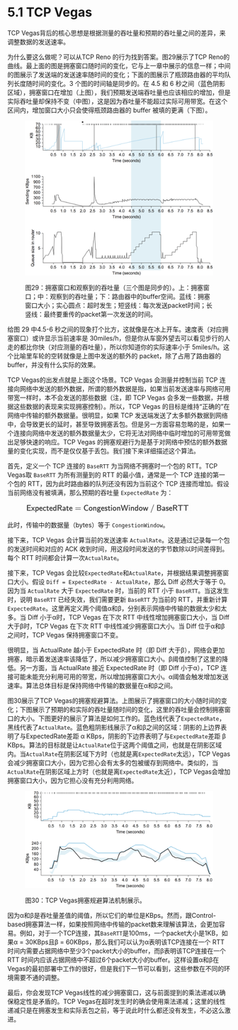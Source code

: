 # 5.1 TCP Vegas

TCP Vegas背后的核心思想是根据测量的吞吐量和预期的吞吐量之间的差异，来调整数据的发送速率。

为什么要这么做呢？可以从TCP Reno 的行为找到答案。图29展示了TCP Reno的曲线。最上面的图是拥塞窗口随时间的变化，它与上一章中展示的信息一样；中间的图展示了发送端的发送速率随时间的变化；下面的图展示了瓶颈路由器的平均队列长度随时间的变化。3 个图的时间轴是同步的。在 4.5 和 6 秒之间（蓝色阴影区域），拥塞窗口在增加（上图），我们预期发送端吞吐量也应该相应的增加，但是实际吞吐量却保持不变（中图），这是因为吞吐量不能超过实际可用带宽。在这个区间内，增加窗口大小只会使得瓶颈路由器的 buffer 被填的更满（下图）。

<figure><img src="../.gitbook/assets/image (16).png" alt=""><figcaption><p>图29：拥塞窗口和观察到的吞吐量（三个图是同步的）。上：拥塞窗口；中：观察到的吞吐量；下：路由器中的buffer空间。蓝线：拥塞窗口大小；实心圆点：超时发生；短竖线：每次发送packet时间；长竖线：最终要重传的packet第一次发送的时间。</p></figcaption></figure>

给图 29 中4.5-6 秒之间的现象打个比方，这就像是在冰上开车。速度表（对应拥塞窗口）或许显示当前速率是 30miles/h，但是你从车窗外望去可以看见步行的人走的都比你快（对应测量的吞吐量），所以你知道你的实际速率小于 5miles/h。这个比喻里车轮的空转就像是上图中发送的额外的 packet，除了占用了路由器的 buffer，并没有什么实际的效果。

TCP Vegas的出发点就是上面这个场景。TCP Vegas 会测量并控制当前 TCP 连接向网络中发送的额外数据，所谓的额外数据是指，如果当前发送速率与网络可用带宽一样时，本不会发送的那些数据（注，即 TCP Vegas 会多发一些数据，并根据这些数据的表现来实现拥塞控制）。所以，TCP Vegas 的目标是维持“正确的”在网络中传输的额外数据量。很明显，如果 TCP 发送端发送了太多额外数据到网络中，会导致更长的延时，甚至导致拥塞丢包。但是另一方面容易忽略的是，如果一个连接向网络中发送的额外数据量太少，它将无法对网络中临时增加的可用带宽做出足够快速的响应。TCP Vegas 的拥塞规避行为是基于对网络中预估的额外数据量的变化实现，而不是仅仅基于丢包。我们接下来详细描述这个算法。

首先，定义一个 TCP 连接的 `BaseRTT` 为当网络不拥塞时一个包的 RTT。TCP Vegas取 `BaseRTT` 为所有测量到的 RTT 的最小值，通常是一个 TCP 连接的第一个包的 RTT，因为此时路由器的队列还没有因为当前这个 TCP 连接而增加。假设当前网络没有被填满，那么预期的吞吐量 `ExpectedRate` 为：

<figure><img src="../.gitbook/assets/image (1) (1) (1) (1).png" alt="" width="373"><figcaption></figcaption></figure>

此时，传输中的数据量（bytes）等于 `CongestionWindow`。

接下来，TCP Vegas 会计算当前的发送速率 `ActualRate`。这是通过记录每一个包的发送时间和对应的 ACK 收到时间，用这段时间发送的字节数除以时间差得到。每个 RTT 时间都会计算一次`ActualRate`。

接下来，TCP Vegas 会比较`ExpectedRate`和`ActualRate`，并根据结果调整拥塞窗口大小。假设 `Diff = ExpectedRate - ActualRate`，那么 Diff 必然大于等于 0。因为当 `ActualRate` 大于 `ExpectedRate` 时，当前的 RTT 小于 `BaseRTT`。当这发生时，说明 `BaseRTT` 已经失效，我们需要更新 `BaseRTT` 为当前的 RTT，并重新计算`ExpectedRate`。这里再定义两个阈值α和β，分别表示网络中传输的数据太少和太多。当 Diff 小于α时，TCP Vegas 在下次 RTT 中线性增加拥塞窗口大小，当 Diff 大于β时，TCP Vegas 在下次 RTT 中线性减少拥塞窗口大小。当 Diff 位于α和β之间时，TCP Vegas 保持拥塞窗口不变。

很明显，当 ActualRate 越小于 ExpectedRate 时（即 Diff 大于β），网络会更加拥塞，暗示着发送速率该降低了，所以减少拥塞窗口大小。β阈值控制了这里的降低。另一方面，当 ActualRate 接近 ExpectedRate 时（即 Diff 小于α），TCP 连接可能未能充分利用可用的带宽，所以增加拥塞窗口大小。α阈值会触发增加发送速率。算法总体目标是保持网络中传输的数据量在α和β之间。

图30展示了TCP Vegas的拥塞规避算法。上图展示了拥塞窗口的大小随时间的变化；下图展示了预期的和实际的吞吐量随时间的变化，这里的吞吐量会控制拥塞窗口的大小。下图更好的展示了算法是如何工作的。蓝色线代表了`ExpectedRate`，黑线代表了`ActualRate`。蓝色粗阴影线展示了α和β之间的区域：阴影的上边界表明了与ExpectedRate差距 α KBps，阴影的下边界表明了与`ExpectedRate`差距 β KBps。算法的目标就是让`ActualRate`位于这两个阈值之间，也就是在阴影区域内。当`ActualRate`在阴影区域下方时（也就是离`ExpectedRate`太远），TCP Vegas会减少拥塞窗口大小，因为它担心会有太多的包被缓存到网络中。类似的，当`ActualRate`在阴影区域上方时（也就是离`ExpectedRate`太近），TCP Vegas会增加拥塞窗口大小，因为它担心没有充分利用网络。

<figure><img src="../.gitbook/assets/image (1) (1) (1) (1) (1).png" alt=""><figcaption><p>图30：TCP Vegas拥塞规避算法机制展示。</p></figcaption></figure>

因为α和β是吞吐量差值的阈值，所以它们的单位是KBps。然而，跟Control-based拥塞算法一样，如果按照网络中传输的packet数来理解该算法，会更加容易。例如，对于一个TCP连接，其`BaseRTT`是100ms，一个packet大小是1KB，如果α = 30KBps且β = 60KBps，那么我们可以认为α表明该TCP连接在一个 RTT 时间内需要占据网络中至少3个packet大小的buffer，而β表明该TCP连接在一个 RTT 时间内应该占据网络中不超过6个packet大小的buffer。这样设置α和β在Vegas的最初部署中工作的很好，但是我们下一节可以看到，这些参数在不同的环境需要不通的调整。

最后，你会发现TCP Vegas线性的减少拥塞窗口，这与前面提到的乘法递减以确保稳定性是矛盾的。TCP Vegas在超时发生时的确会使用乘法递减；这里的线性递减只是在拥塞发生和实际丢包之前，等于说此时什么都还没有发生，不必这么激进。

